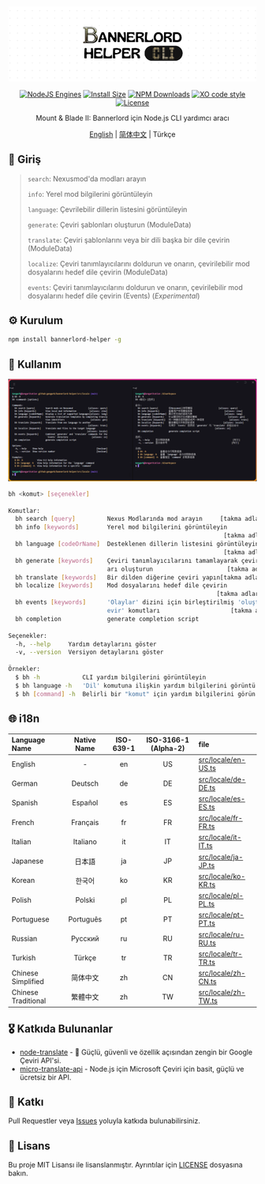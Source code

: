 <div align="center">

<img src="docs/images/banner.png" alt="logo">

[![NodeJS Engines](https://img.shields.io/node/v/bannerlord-helper?color=lightseagreen)](https://nodejs.org/docs/latest/api/)
[![Install Size](https://packagephobia.com/badge?p=bannerlord-helper)](https://packagephobia.com/result?p=bannerlord-helper)
[![NPM Downloads](https://img.shields.io/npm/d18m/bennerlord-helper?color=cornflowerblue)](https://www.npmjs.com/package/bannerlord-helper)
[![XO code style](https://shields.io/badge/code_style-5ed9c7?logo=xo&labelColor=gray&logoSize=auto&logoWidth=20)](https://github.com/xojs/xo)
[![License](https://img.shields.io/github/license/gengark/bannerlord-helper?color=slateblue)](LICENSE)

Mount & Blade II: Bannerlord için Node.js CLI yardımcı aracı

[English](README.md) | [简体中文](README.zh-CN.md) | Türkçe

</div>

## 📖 Giriş

> `search`: Nexusmod'da modları arayın
>
> `info`: Yerel mod bilgilerini görüntüleyin
>
> `language`: Çevrilebilir dillerin listesini görüntüleyin
>
> `generate`: Çeviri şablonları oluşturun (ModuleData)
>
> `translate`: Çeviri şablonlarını veya bir dili başka bir dile çevirin (ModuleData)
>
> `localize`: Çeviri tanımlayıcılarını doldurun ve onarın, çevirilebilir mod dosyalarını hedef dile çevirin (ModuleData)
>
> `events`: Çeviri tanımlayıcılarını doldurun ve onarın, çevirilebilir mod dosyalarını hedef dile çevirin (Events) (*Experimental*)

## ⚙️ Kurulum

```bash
npm install bannerlord-helper -g
```

## 🚀 Kullanım

![Usage Screenshot](docs/images/usage-bilingual.png)

```bash
bh <komut> [seçenekler]

Komutlar:
  bh search [query]         Nexus Modlarında mod arayın     [takma adlar: query]
  bh info [keywords]        Yerel mod bilgilerini görüntüleyin
                                                             [takma adlar: view]
  bh language [codeOrName]  Desteklenen dillerin listesini görüntüleyin
                                                             [takma adlar: lang]
  bh generate [keywords]    Çeviri tanımlayıcılarını tamamlayarak çeviri şablonl
                            arı oluşturun                     [takma adlar: gen]
  bh translate [keywords]   Bir dilden diğerine çeviri yapın[takma adlar: trans]
  bh localize [keywords]    Mod dosyalarını hedef dile çevirin
                                                           [takma adlar: locale]
  bh events [keywords]      'Olaylar' dizini için birleştirilmiş 'oluştur' ve 'ç
                            evir' komutları                    [takma adlar: ce]
  bh completion             generate completion script

Seçenekler:
  -h, --help     Yardım detaylarını göster                             [boolean]
  -v, --version  Versiyon detaylarını göster                           [boolean]

Örnekler:
  $ bh -h            CLI yardım bilgilerini görüntüleyin
  $ bh language -h   'Dil' komutuna ilişkin yardım bilgilerini görüntü leyin
  $ bh [command] -h  Belirli bir "komut" için yardım bilgilerini görün tüleme
```

## 🌐 i18n

| Language Name       | Native Name | ISO-639-1 | ISO-3166-1 (Alpha-2) | file                                       |
|:--------------------|:-----------:|:---------:|:--------------------:|:-------------------------------------------|
| English             |      -      |    en     |          US          | [src/locale/en-US.ts](src/locale/en-US.ts) |
| German              |   Deutsch   |    de     |          DE          | [src/locale/de-DE.ts](src/locale/de-DE.ts) |
| Spanish             |   Español   |    es     |          ES          | [src/locale/es-ES.ts](src/locale/es-ES.ts) |
| French              |  Français   |    fr     |          FR          | [src/locale/fr-FR.ts](src/locale/fr-FR.ts) |
| Italian             |  Italiano   |    it     |          IT          | [src/locale/it-IT.ts](src/locale/it-IT.ts) |
| Japanese            |     日本語     |    ja     |          JP          | [src/locale/ja-JP.ts](src/locale/ja-JP.ts) |
| Korean              |     한국어     |    ko     |          KR          | [src/locale/ko-KR.ts](src/locale/ko-KR.ts) |
| Polish              |   Polski    |    pl     |          PL          | [src/locale/pl-PL.ts](src/locale/pl-PL.ts) |
| Portuguese          |  Português  |    pt     |          PT          | [src/locale/pt-PT.ts](src/locale/pt-PT.ts) |
| Russian             |   Русский   |    ru     |          RU          | [src/locale/ru-RU.ts](src/locale/ru-RU.ts) |
| Turkish             |   Türkçe    |    tr     |          TR          | [src/locale/tr-TR.ts](src/locale/tr-TR.ts) |
| Chinese Simplified  |    简体中文     |    zh     |          CN          | [src/locale/zh-CN.ts](src/locale/zh-CN.ts) |
| Chinese Traditional |    繁體中文     |    zh     |          TW          | [src/locale/zh-TW.ts](src/locale/zh-TW.ts) |

## 🎖️ Katkıda Bulunanlar

- [node-translate](https://github.com/kabeep/node-translate) - 🦜 Güçlü, güvenli ve özellik açısından zengin bir Google
  Çeviri API'si.
- [micro-translate-api](https://github.com/Chewawi/microsoft-translate-api) - Node.js için Microsoft Çeviri için basit,
  güçlü ve ücretsiz bir API.

## 🤝 Katkı

Pull Requestler veya [Issues](https://github.com/gengark/bannerlord-helper/issues) yoluyla katkıda bulunabilirsiniz.

## 📄 Lisans

Bu proje MIT Lisansı ile lisanslanmıştır. Ayrıntılar için [LICENSE](LICENSE) dosyasına bakın.
